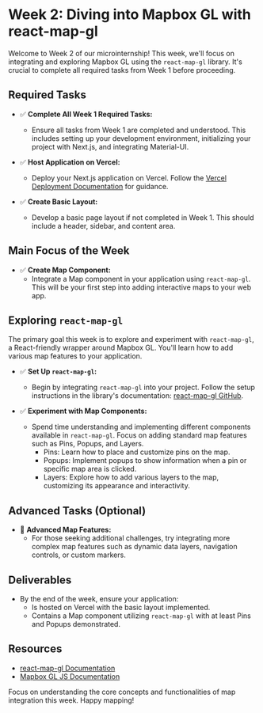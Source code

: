 # Week 2: Diving into Mapbox GL with react-map-gl

Welcome to Week 2 of our microinternship! This week, we'll focus on integrating and exploring Mapbox GL using the `react-map-gl` library. It's crucial to complete all required tasks from Week 1 before proceeding.

## Required Tasks

- ✅ **Complete All Week 1 Required Tasks:**
  - Ensure all tasks from Week 1 are completed and understood. This includes setting up your development environment, initializing your project with Next.js, and integrating Material-UI.

- ✅ **Host Application on Vercel:**
  - Deploy your Next.js application on Vercel. Follow the [Vercel Deployment Documentation](https://vercel.com/docs) for guidance.

- ✅ **Create Basic Layout:**
  - Develop a basic page layout if not completed in Week 1. This should include a header, sidebar, and content area.

## Main Focus of the Week

- ✅ **Create Map Component:**
  - Integrate a Map component in your application using `react-map-gl`. This will be your first step into adding interactive maps to your web app.

## Exploring `react-map-gl`

The primary goal this week is to explore and experiment with `react-map-gl`, a React-friendly wrapper around Mapbox GL. You'll learn how to add various map features to your application.

- ✅ **Set Up `react-map-gl`:**
  - Begin by integrating `react-map-gl` into your project. Follow the setup instructions in the library's documentation: [react-map-gl GitHub](https://github.com/visgl/react-map-gl).

- ✅ **Experiment with Map Components:**
  - Spend time understanding and implementing different components available in `react-map-gl`. Focus on adding standard map features such as Pins, Popups, and Layers.
    - Pins: Learn how to place and customize pins on the map.
    - Popups: Implement popups to show information when a pin or specific map area is clicked.
    - Layers: Explore how to add various layers to the map, customizing its appearance and interactivity.

## Advanced Tasks (Optional)

- 🌟 **Advanced Map Features:**
  - For those seeking additional challenges, try integrating more complex map features such as dynamic data layers, navigation controls, or custom markers.

## Deliverables

- By the end of the week, ensure your application:
  - Is hosted on Vercel with the basic layout implemented.
  - Contains a Map component utilizing `react-map-gl` with at least Pins and Popups demonstrated.

## Resources

- [react-map-gl Documentation](https://visgl.github.io/react-map-gl/)
- [Mapbox GL JS Documentation](https://docs.mapbox.com/mapbox-gl-js/guides/)

Focus on understanding the core concepts and functionalities of map integration this week. Happy mapping!
